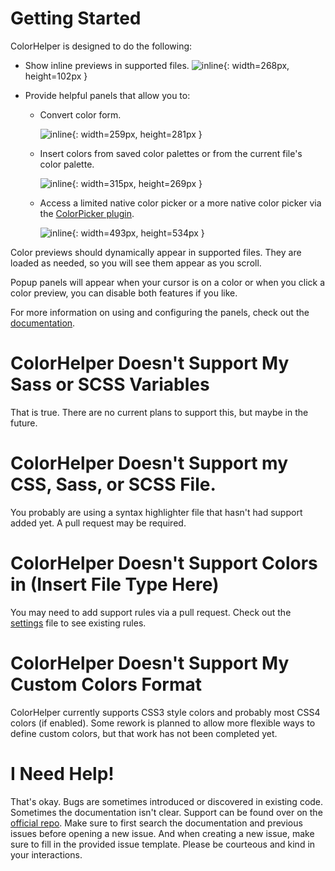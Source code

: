 # Getting Started

ColorHelper is designed to do the following:

- Show inline previews in supported files.
    ![inline](res://Packages/ColorHelper/docs/src/markdown/images/inline_previews.png){: width=268px, height=102px }

- Provide helpful panels that allow you to:
    - Convert color form.

        ![inline](res://Packages/ColorHelper/docs/src/markdown/images/color_info.png){: width=259px, height=281px }

    - Insert colors from saved color palettes or from the current file's color palette.

        ![inline](res://Packages/ColorHelper/docs/src/markdown/images/palettes.png){: width=315px, height=269px }

    - Access a limited native color picker or a more native color picker via the
    [ColorPicker plugin](http://facelessuser.github.io/ColorHelper/usage/#enable_color_picker).

        ![inline](res://Packages/ColorHelper/docs/src/markdown/images/alternate_color_picker.png){: width=493px, height=534px }

Color previews should dynamically appear in supported files.  They are loaded as needed, so you will see them appear as you scroll.

Popup panels will appear when your cursor is on a color or when you click a color preview, you can disable both features if you like.

For more information on using and configuring the panels, check out the [documentation](http://facelessuser.github.io/ColorHelper/usage/).

# ColorHelper Doesn't Support My Sass or SCSS Variables

That is true.  There are no current plans to support this, but maybe in the future.

# ColorHelper Doesn't Support my CSS, Sass, or SCSS File.

You probably are using a syntax highlighter file that hasn't had support added yet.  A pull request may be required.

# ColorHelper Doesn't Support Colors in (Insert File Type Here)

You may need to add support rules via a pull request.  Check out the [settings](sub://Packages/ColorHelper/ColorHelper.sublime-settings) file to see existing rules.

# ColorHelper Doesn't Support My Custom Colors Format

ColorHelper currently supports CSS3 style colors and probably most CSS4 colors (if enabled).  Some rework is planned
to allow more flexible ways to define custom colors, but that work has not been completed yet.

# I Need Help!

That's okay.  Bugs are sometimes introduced or discovered in existing code.  Sometimes the documentation isn't clear.
Support can be found over on the [official repo](https://github.com/facelessuser/ColorHelper/issues).  Make sure to first search the documentation and previous issues
before opening a new issue.  And when creating a new issue, make sure to fill in the provided issue template.  Please be courteous and kind in your interactions.
